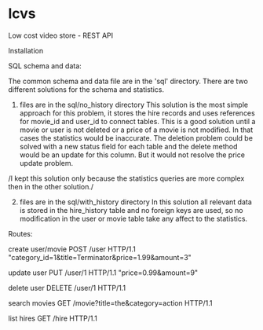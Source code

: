 lcvs
====

Low cost video store - REST API

Installation

SQL schema and data:

The common schema and data file are in the 'sql' directory.
There are two different solutions for the schema and statistics.

1. files are in the sql/no_history directory
This solution is the most simple approach for this problem, it stores the hire records and uses references
for movie_id and user_id to connect tables. This is a good solution until a movie or user is not deleted or a price of
a movie is not modified. In that cases the statistics would be inaccurate. The deletion problem could be solved with
a new status field for each table and the delete method would be an update for this column. But it would not resolve
the price update problem.

/I kept this solution only because the statistics queries are more complex then in the other solution./

2. files are in the sql/with_history directory
In this solution all relevant data is stored in the hire_history table and no foreign keys are used, so no
modification in the user or movie table take any affect to the statistics.

Routes:

create user/movie
POST /user HTTP/1.1
"category_id=1&title=Terminator&price=1.99&amount=3"

update user
PUT /user/1 HTTP/1.1
"price=0.99&amount=9"

delete user
DELETE /user/1 HTTP/1.1

search movies
GET /movie?title=the&category=action HTTP/1.1

list hires
GET /hire HTTP/1.1
